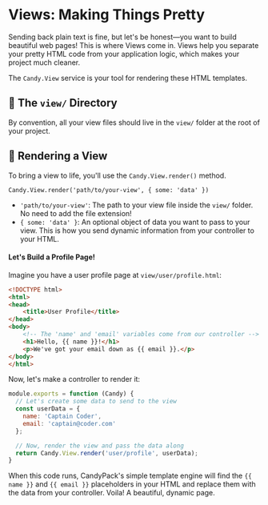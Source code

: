 # Views: Making Things Pretty

Sending back plain text is fine, but let's be honest—you want to build beautiful web pages! This is where Views come in. Views help you separate your pretty HTML code from your application logic, which makes your project much cleaner.

The `Candy.View` service is your tool for rendering these HTML templates.

## 📁 The `view/` Directory

By convention, all your view files should live in the `view/` folder at the root of your project.

## 🎨 Rendering a View

To bring a view to life, you'll use the `Candy.View.render()` method.

`Candy.View.render('path/to/your-view', { some: 'data' })`

*   `'path/to/your-view'`: The path to your view file inside the `view/` folder. No need to add the file extension!
*   `{ some: 'data' }`: An optional object of data you want to pass to your view. This is how you send dynamic information from your controller to your HTML.

#### Let's Build a Profile Page!

Imagine you have a user profile page at `view/user/profile.html`:

```html
<!DOCTYPE html>
<html>
<head>
    <title>User Profile</title>
</head>
<body>
    <!-- The 'name' and 'email' variables come from our controller -->
    <h1>Hello, {{ name }}!</h1>
    <p>We've got your email down as {{ email }}.</p>
</body>
</html>
```

Now, let's make a controller to render it:

```javascript
module.exports = function (Candy) {
  // Let's create some data to send to the view
  const userData = {
    name: 'Captain Coder',
    email: 'captain@coder.com'
  };

  // Now, render the view and pass the data along
  return Candy.View.render('user/profile', userData);
}
```

When this code runs, CandyPack's simple template engine will find the `{{ name }}` and `{{ email }}` placeholders in your HTML and replace them with the data from your controller. Voila! A beautiful, dynamic page.
